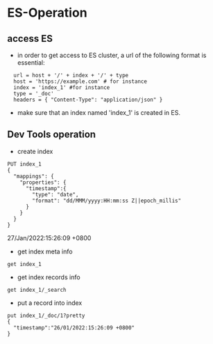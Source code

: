 # ES-Operation

## access ES
* in order to get access to ES cluster, a url of the following format is essential:
```
  url = host + '/' + index + '/' + type
  host = 'https://example.com' # for instance
  index = 'index_1' #for instance
  type = '_doc'
  headers = { "Content-Type": "application/json" }
```
* make sure that an index named 'index_1' is created in ES.

## Dev Tools operation
* create index
```
PUT index_1
{
  "mappings": {
    "properties": {
      "timestamp":{
        "type": "date",
        "format": "dd/MMM/yyyy:HH:mm:ss Z||epoch_millis"
      }
    }
  }
}
```
27/Jan/2022:15:26:09 +0800

* get index meta info
```
get index_1
```
* get index records info
```
get index_1/_search
```
* put a record into index
```
put index_1/_doc/1?pretty
{
  "timestamp":"26/01/2022:15:26:09 +0800"
}
```
